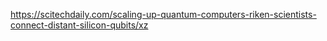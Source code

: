 https://scitechdaily.com/scaling-up-quantum-computers-riken-scientists-connect-distant-silicon-qubits/xz